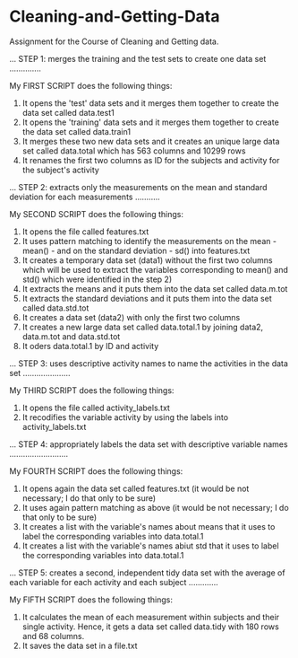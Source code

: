 Cleaning-and-Getting-Data
=========================

Assignment for the Course of Cleaning and Getting data.


 ... STEP 1: merges the training and the test sets to create one data set ..............
 
 
 My FIRST SCRIPT does the following things:  


1) It opens the 'test' data sets and it merges them together to create the data set called data.test1
2) It opens the 'training' data sets and it merges them together to create the data set called data.train1
3) It merges these two new data sets and it creates an unique large data set called data.total which has 563 columns
and 10299 rows
4) It renames the first two columns as ID for the subjects and activity for the subject's activity



 ... STEP 2: extracts only the measurements on the mean and standard deviation for each measurements ...........
 
 
 My SECOND SCRIPT does the following things:
 
 
1) It opens the file called features.txt
2) It uses pattern matching to identify the measurements on the mean - mean() - and on the standard deviation - sd()
into features.txt
3) It creates a temporary data set (data1) without the first two columns which will be used to extract the variables
corresponding to mean() and std() which were identified in the step 2)
4) It extracts the means and it puts them into the data set called data.m.tot
5) It extracts the standard deviations and it puts them into the data set called data.std.tot
6) It creates a data set (data2) with only the first two columns
7) It creates a new large data set called data.total.1 by joining data2, data.m.tot and data.std.tot
8) It oders data.total.1 by ID and activity



... STEP 3: uses descriptive activity names to name the activities in the data set .....................


 My THIRD SCRIPT does the following things:
 
1) It opens the file called activity_labels.txt
2) It recodifies the variable activity by using the labels into activity_labels.txt



... STEP 4: appropriately labels the data set with descriptive variable names ..........................

 
 My FOURTH SCRIPT does the following things:
 
1) It opens again the data set called features.txt (it would be not necessary; I do that only to be sure)
2) It uses again pattern matching as above (it would be not necessary; I do that only to be sure)
3) It creates a list with the variable's names about means that it uses to label the corresponding variables into 
data.total.1
4) It creates a list with the variable's names abiut std that it uses to label the corresponding variables into
data.total.1




... STEP 5: creates a second, independent tidy data set with the average of each variable for each activity and each
            subject .............
            
 
 My FIFTH SCRIPT does the following things:            

1) It calculates the mean of each measurement within subjects and their single activity. Hence, it gets a data set
called data.tidy with 180 rows and 68 columns.
2) It saves the data set in a file.txt













 
 
 
 
 
 
 
 
 
 
